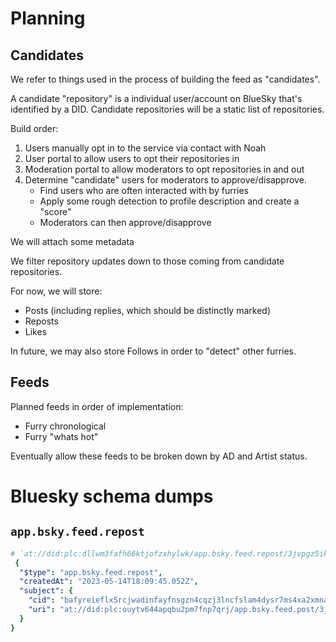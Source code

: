 # Planning

## Candidates

We refer to things used in the process of building the feed as "candidates".

A candidate "repository" is a individual user/account on BlueSky that's identified
by a DID. Candidate repositories will be a static list of repositories.

Build order:

1. Users manually opt in to the service via contact with Noah
2. User portal to allow users to opt their repositories in
3. Moderation portal to allow moderators to opt repositories in and out
4. Determine "candidate" users for moderators to approve/disapprove.
    - Find users who are often interacted with by furries
    - Apply some rough detection to profile description and create a "score"
    - Moderators can then approve/disapprove

We will attach some metadata 

We filter repository updates down to those coming from candidate repositories.

For now, we will store:

- Posts (including replies, which should be distinctly marked)
- Reposts
- Likes

In future, we may also store Follows in order to "detect" other furries.

## Feeds

Planned feeds in order of implementation:
- Furry chronological
- Furry "whats hot"

Eventually allow these feeds to be broken down by AD and Artist status.

# Bluesky schema dumps

## `app.bsky.feed.repost`

```yaml
# `at://did:plc:dllwm3fafh66ktjofzxhylwk/app.bsky.feed.repost/3jvpgz5ik4p26`
 {
  "$type": "app.bsky.feed.repost",
  "createdAt": "2023-05-14T18:09:45.052Z",
  "subject": {
    "cid": "bafyreieflx5rcjwadinfayfnsgzn4cqzj3lncfslam4dysr7ms4xa2xmna",
    "uri": "at://did:plc:ouytv644apqbu2pm7fnp7qrj/app.bsky.feed.post/3jvkfw2ovbc2b"
  }
}
```